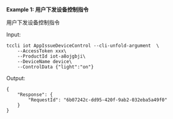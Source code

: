 **Example 1: 用户下发设备控制指令**

用户下发设备控制指令

Input: 

```
tccli iot AppIssueDeviceControl --cli-unfold-argument  \
    --AccessToken xxx\
    --ProductId iot-a8ojgbji\
    --DeviceName device\
    --ControlData {"light":"on"}
```

Output: 
```
{
    "Response": {
        "RequestId": "6b07242c-dd95-420f-9ab2-032eba5a49f0"
    }
}
```

